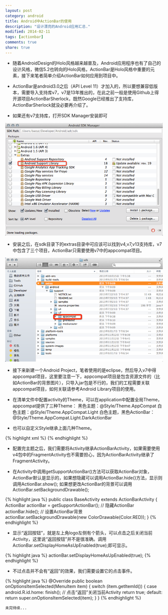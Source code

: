 ```yaml
---
layout: post
category: android
title: Android中ActionBar的使用
description: "设计漂亮的Android应用汇总."
modified: 2014-02-11
tags: [actionbar]
comments: true
share: true
---
```

* 随着AndroidDesign的Holo风格越来越普及，Android应用程序也有了自己的设计风格，微信5.2也转向的Holo风格，ActionBar是Holo风格中重要的元素，接下来笔者简单介绍ActionBar如何应用到项目中。
* ActionBar是android3.0之后（API Level 11）才加入的，所以要想兼容低版本，需要导入支持库v7，v7是13年推出的，在此之前一般是使用Github上得开源项目ActionBarSherlock，既然Google已经推出了支持库，ActionBarSherlock就没必要再介绍了。

* 如果还有v7支持库，打开SDK Manager安装即可

![SDK Manager](https://github.com/baoyongzhang/test_pages/blob/gh-pages/image-1.png?raw=true)

* 安装之后，在sdk目录下的extras目录中可应该可以找到v4,v7,v13支持库，v7中包含了三个项目，ActionBar只需要使用v7中的appcompat项目。

![v7 appcompat](https://github.com/baoyongzhang/test_pages/blob/gh-pages/image-2.png?raw=true)


* 接下来新建一个Android Project，笔者使用的是eclipse，然后导入v7中得appcompat项目，这里要注意一下，appcompat项目是包含资源文件的（比如ActionBar的背景图片），只导入jar包是不行的，我们的工程需要关联appcompat项目，如何关联请参考Android Library项目的使用。

* 在清单文件中配置activity的Theme，可以在application中配置全局Theme，appcompat提供了三种Theme：
		黑色主题：@Style/Theme.AppCompat
		白色主题：@Style/Theme.AppCompat.Light
		白色主题，黑色ActionBar：@Style/Theme.AppCompat.Light.DarkActionBar

* 也可以自定义Style继承上面几种Theme。

{% highlight xml %}
	<application
        	android:allowBackup="true"
        	android:icon="@drawable/ic_launcher"
        	android:label="@string/app_name"
        	android:theme="@style/Theme.AppCompat" >
{% endhighlight %}

* 配置完主题之后，我们需要将Activity继承ActionBarActivity，如果需要使用v4包中的FragmentActivity也不需要担心，因为ActionBarActivity继承了FragmentActivity。

* 在Activity中调用getSupportActionBar()方法可以获取ActionBar对象，ActionBar默认是显示的，如果想隐藏可以调用ActionBar.hide()方法，显示则调用ActionBar.show(); 如果想更改ActionBar的背景可以调用ActionBar.setBackgroundDrawable();


{% highlight java %}
	public class BaseActivity extends ActionBarActivity {
		ActionBar actionBar = getSupportActionBar();
		// 隐藏ActionBar
		actionBar.hide();
		// 设置ActionBar背景
		actionBar.setBackgroundDrawable(new ColorDrawable(Color.RED));
	}
{% endhighlight %}

* 显示“返回按钮”，就是左上角logo左侧有个箭头，可以点击之后关闭当前Activity，这里说“返回按钮”并不是很准确。调用ActionBar.setDisplayHomeAsUpEnabled(true);即可显示。

{% highlight java %}
	actionBar.setDisplayHomeAsUpEnabled(true);
{% endhighlight %}

* 不过点击并不会有“返回”的效果，我们需要设置它的点击事件。

{% highlight java %}
	@Override
	public boolean onOptionsItemSelected(MenuItem item) {
		switch (item.getItemId()) {
		case android.R.id.home:
			finish();	// 点击“返回”关闭当前Activity
			return true;
		default:
			return super.onOptionsItemSelected(item);
		}
	}
{% endhighlight %}

`未完待续...`
